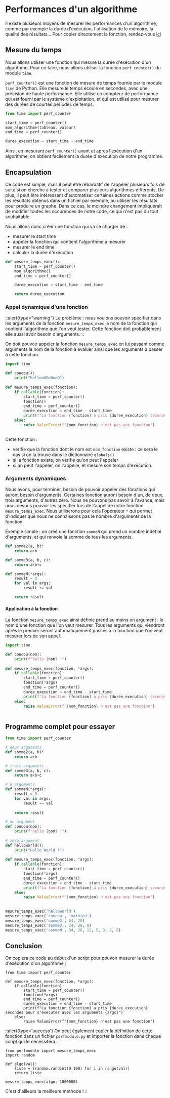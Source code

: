 # Performances d'un algorithme
Il existe plusieurs moyens de mesurer les performances d'un algorithme, comme par exemple la durée d'exécution, l'utilisation de la mémoire, la qualité des résultats... Pour copier directement la fonction, rendez-vous [ici](#conclusion)

## Mesure du temps
Nous allons utiliser une fonction qui mesure la durée d'exécution d'un algorithme. Pour ce faire, nous allons utiliser la fonction `perf_counter()` du module `time`. 

`perf_counter()` est une fonction de mesure de temps fournie par le module `time` de Python. Elle mesure le temps écoulé en secondes, avec une précision de haute performance. Elle utilise un compteur de performance qui est fourni par le système d'exploitation, et qui est utilisé pour mesurer des durées de courtes périodes de temps.

```py
from time import perf_counter

start_time = perf_counter()
mon_algorithme(tableau, valeur)
end_time = perf_counter()

duree_execution = start_time - end_time
```

Ainsi, en mesurant `perf_counter()` avant et après l'exécution d'un algorithme, on obtient facilement la durée d'exécution de notre programme.

## Encapsulation
Ce code est simple, mais il peut être rébarbatif de l'appeler plusieurs fois de suite si on cherche à tester et comparer plusieurs algorithmes différents. De plus, il peut être intéressant d'automatiser certaines actions comme stocker les résultats obtenus dans un fichier par exemple, ou utiliser les résultats pour produire un graphe. Dans ce cas, le moindre changement impliquerait de modifier toutes les occurences de notre code, ce qui n'est pas du tout souhaitable.

Nous allons donc créer une fonction qui va se charger de :
- mesurer le start time
- appeler la fonction qui contient l'algorithme à mesurer
- mesurer le end time
- calculer la durée d'exécution

```py
def mesure_temps_exec():
    start_time = perf_counter()
    mon_algorithme()
    end_time = perf_counter()

    duree_execution = start_time - end_time

    return duree_execution
```

### Appel dynamique d'une fonction
::alert{type="warning"}
Le problème : nous voulons pouvoir spécifier dans les arguments de la fonction `mesure_temps_exec` le nom de la fonction qui contient l'algorithme que l'on veut tester. Cette fonction doit probablement elle aussi avoir besoin d'arguments.
::

On doit pouvoir appeler la fonction `mesure_temps_exec` en lui passant comme arguments le nom de la fonction à évaluer ainsi que les arguments à passer à cette fonction.

```py
import time

def coucou():
    print("hellooOOoOooO")
    
def mesure_temps_exec(fonction):
    if callable(fonction):
        start_time = perf_counter()
        fonction()
        end_time = perf_counter()
        duree_execution = end_time - start_time
        print(f"La fonction {fonction} a pris {duree_execution} secondes pour s'exécuter.")
    else:
        raise ValueError(f"{nom_fonction} n'est pas une fonction")
        
```

Cette fonction :
- vérifie que la fonction dont le nom est `nom_fonction` existe : ce sera le cas si on la trouve dans le dictionnaire `globals()`
- si la fonction existe, on vérifie qu'on peut l'appeler
- si on peut l'appeler, on l'appelle, et mesure son temps d'exécution.

### Arguments dynamiques
Nous avons, pour terminer, besoin de pouvoir appeler des fonctions qui auront besoin d'arguments. Certaines fonction auront besoin d'un, de deux, trois arguments, d'autres zéro. Nous ne pouvons pas savoir à l'avance, mais nous devons pouvoir les spécifier lors de l'appel de notre fonction `mesure_temps_exec`. Nous utiliserons pour cela l'opérateur `*` qui permet d'indiquer que nous ne connaissons pas le nombre d'arguments de la fonction.

Exemple simple : on créé une fonction `sommeN` qui prend un nombre indéfini d'arguments, et qui renvoie la somme de tous les arguments.

```py
def somme2(a, b):
    return a+b

def somme3(a, b, c):
    return a+b+c

def sommeN(*args):
    result = 0
    for val in args:
        result += val

    return result
```

#### Application à la fonction
La fonction `mesure_temps_exec` ainsi définie prend au moins un argument : le nom d'une fonction que l'on veut mesurer. Tous les arguments qui viendront après le premier seront automatiquement passés à la fonction que l'on veut mesurer lors de son appel.

```py
import time

def coucou(nom):
    print(f"hello {nom} !")
    
def mesure_temps_exec(fonction, *args):
    if callable(fonction):
        start_time = perf_counter()
        fonction(*args)
        end_time = perf_counter()
        duree_execution = end_time - start_time
        print(f"La fonction {fonction} a pris {duree_execution} secondes pour s'executer avec les arguments {args}")
    else:
        raise ValueError(f"{nom_fonction} n'est pas une fonction")
        
```


## Programme complet pour essayer
```py
from time import perf_counter

# deux arguments
def somme2(a, b):
    return a+b

# trois arguments
def somme3(a, b, c):
    return a+b+c

# n arguments
def sommeN(*args):
    result = 0
    for val in args:
        result += val
    
    return result

# un argument
def coucou(nom):
    print(f"hello {nom} !")
    
# zéro argument
def helloworld():
    print("Hello World !")
    
def mesure_temps_exec(fonction, *args):
    if callable(fonction):
        start_time = perf_counter()
        fonction(*args)
        end_time = perf_counter()
        duree_execution = end_time - start_time
        print(f"La fonction {fonction} a pris {duree_execution} secondes pour s'executer avec les arguments {args}")
    else:
        raise ValueError(f"{nom_fonction} n'est pas une fonction")
        
        
mesure_temps_exec('helloworld')
mesure_temps_exec('coucou', 'mathieu')
mesure_temps_exec('somme2', 34, 28)
mesure_temps_exec('somme3', 34, 28, 8)
mesure_temps_exec('sommeN', 34, 28, 12, 5, 3, 2, 8)
```

## Conclusion
On copiera ce code au début d'un script pour pouvoir mesurer la durée d'exécution d'un algorithme :

```py[perfmodule.py]
from time import perf_counter

def mesure_temps_exec(fonction, *args):
    if callable(fonction):
        start_time = perf_counter()
        fonction(*args)
        end_time = perf_counter()
        duree_execution = end_time - start_time
        print(f"La fonction {fonction} a pris {duree_execution} secondes pour s'executer avec les arguments {args}")
    else:
        raise ValueError(f"{nom_fonction} n'est pas une fonction")
```

::alert{type='success'}
On peut également copier la définition de cette fonction dans un fichier `perfmodule.py` et importer la fonction dans chaque script qui le nécessitera : 

```py[main.py]
from perfmodule import mesure_temps_exec
import random

def algo(val):
    liste = [random.randint(0,100) for i in range(val)]
    return liste

mesure_temps_exec(algo, 1000000)

```

C'est d'ailleurs la meilleure méthode !
::